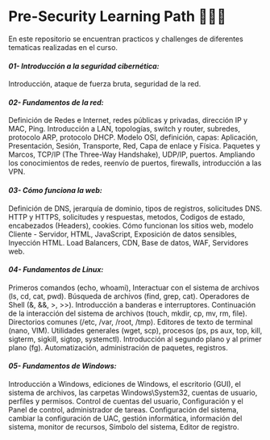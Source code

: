 # Pre-Security Learning Path  🧑‍💻🥉

En este repositorio se encuentran practicos y challenges de diferentes tematicas realizadas en el curso.

#### **_01- Introducción a la seguridad cibernética:_** 
Introducción, ataque de fuerza bruta, seguridad de la red.

#### **_02- Fundamentos de la red:_** 
Definición de Redes e Internet, redes públicas y privadas, dirección IP y MAC, Ping. 
Introducción a LAN, topologías, switch y router, subredes, protocolo ARP, protocolo DHCP. 
Modelo OSI, definición, capas: Aplicación, Presentación, Sesión, Transporte, Red, Capa de enlace y Física. 
Paquetes y Marcos, TCP/IP (The Three-Way Handshake), UDP/IP, puertos.
Ampliando los conocimientos de redes, reenvío de puertos, firewalls, introducción a las VPN.

#### **_03- Cómo funciona la web:_** 
Definición de DNS, jerarquía de dominio, tipos de registros, solicitudes DNS. 
HTTP y HTTPS, solicitudes y respuestas, metodos, Codigos de estado, encabezados (Headers), cookies.
Cómo funcionan los sitios web, modelo Cliente - Servidor, HTML, JavaScript, Exposición de datos sensibles, Inyección 
HTML. Load Balancers, CDN, Base de datos, WAF, Servidores web. 

#### **_04- Fundamentos de Linux:_** 
Primeros comandos (echo, whoami), Interactuar con el sistema de archivos (ls, cd, cat, pwd). Búsqueda de archivos 
(find, grep, cat). Operadores de Shell (&, &&, >, >>).
Introducción a banderas e interruptores. Continuación de la interacción del sistema de archivos (touch, mkdir, cp, mv, 
rm, file). Directorios comunes (/etc, /var, /root, /tmp).
Editores de texto de terminal (nano, VIM). Utilidades generales (wget, scp), procesos (ps, ps aux, top, kill, sigterm, 
sigkill, sigtop, systemctl). Introducción al segundo plano y al primer plano (fg). Automatización, administración de 
paquetes, registros.

#### **_05- Fundamentos de Windows:_** 
Introducción a Windows, ediciones de Windows, el escritorio (GUI), el sistema de archivos, las carpetas 
Windows\System32, cuentas de usuario, perfiles y permisos. Control de cuentas del usuario, Configuración y el Panel de 
control, administrador de tareas.
Configuración del sistema, cambiar la configuración de UAC, gestión informática, información del sistema, monitor de 
recursos, Símbolo del sistema, Editor de registro.


    
